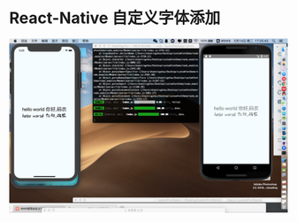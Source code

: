 # React-Native 自定义字体添加
![image](https://github.com/pheromone/customFont_RN/blob/master/customFontDemoResult.png ) 
